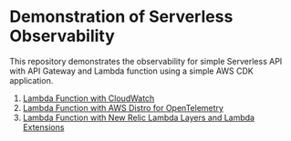 # Demonstration of Serverless Observability 

This repository demonstrates the observability for simple Serverless API with API Gateway and Lambda function using a simple AWS CDK application.
1. [Lambda Function with CloudWatch](/1-lambda-cw/)
2. [Lambda Function with AWS Distro for OpenTelemetry](/2-lambda-adot/)
3. [Lambda Function with New Relic Lambda Layers and Lambda Extensions](/3-lambda-nr/)